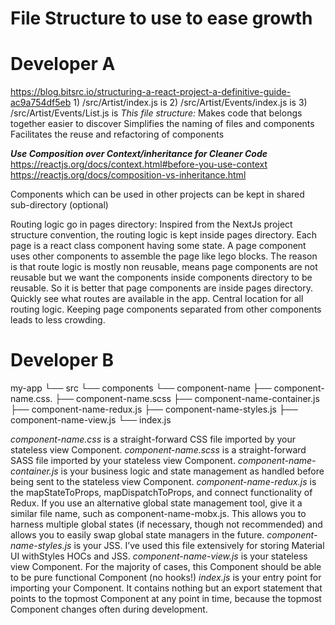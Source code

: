# File Structure to use to ease growth

# Developer A
https://blog.bitsrc.io/structuring-a-react-project-a-definitive-guide-ac9a754df5eb
	1) /src/Artist/index.js is <Artist />
	2) /src/Artist/Events/index.js is <ArtistEvents />
	3) /src/Artist/Events/List.js is <ArtistEventsList />
*This file structure:*
	Makes code that belongs together easier to discover
	Simplifies the naming of files and components
	Facilitates the reuse and refactoring of components

***Use Composition over Context/inheritance for Cleaner Code***
	https://reactjs.org/docs/context.html#before-you-use-context
	https://reactjs.org/docs/composition-vs-inheritance.html

Components which can be used in other projects can be kept in shared sub-directory (optional)

Routing logic go in pages directory:
	Inspired from the NextJs project structure convention, the routing logic is kept inside pages directory. Each page is a react class component having some state. A page component uses other components to assemble the page like lego blocks.
	The reason is that route logic is mostly non reusable, means page components are not reusable but we want the components inside components directory to be reusable. So it is better that page components are inside pages directory.
		Quickly see what routes are available in the app.
		Central location for all routing logic.
		Keeping page components separated from other components leads to less crowding.

# Developer B
my-app
└── src
    └── components
        └── component-name
            ├── component-name.css.
            ├── component-name.scss
            ├── component-name-container.js
            ├── component-name-redux.js
            ├── component-name-styles.js
            ├── component-name-view.js
            └── index.js

*component-name.css* is a straight-forward CSS file imported by your stateless view Component.
*component-name.scss* is a straight-forward SASS file imported by your stateless view Component.
*component-name-container.js* is your business logic and state management as handled before being sent to the stateless view Component.
*component-name-redux.js* is the mapStateToProps, mapDispatchToProps, and connect functionality of Redux. If you use an alternative global state management tool, give it a similar file name, such as component-name-mobx.js. This allows you to harness multiple global states (if necessary, though not recommended) and allows you to easily swap global state managers in the future.
*component-name-styles.js* is your JSS. I’ve used this file extensively for storing Material UI withStyles HOCs and JSS.
*component-name-view.js* is your stateless view Component. For the majority of cases, this Component should be able to be pure functional Component (no hooks!)
*index.js* is your entry point for importing your Component. It contains nothing but an export statement that points to the topmost Component at any point in time, because the topmost Component changes often during development.
